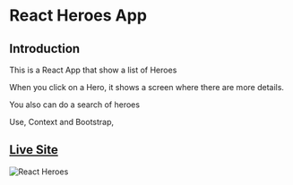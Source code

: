 # React Heroes App

## Introduction
This is a React App that show a list of Heroes

When you click on a Hero, it shows a screen where there are more details.

You also can do a search of heroes

Use, Context and Bootstrap, 

## [Live Site](https://gallant-aryabhata-89d350.netlify.app/login)

![React Heroes](https://res.cloudinary.com/drcq2kx3u/image/upload/v1620172014/GitHub/React-Heroes-App/React-Heroes-App_ajxzlk.jpg)

